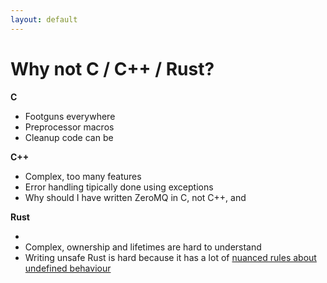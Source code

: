 ```yaml
---
layout: default
---
```


<h1>Why not C / C++ / Rust?</h1>

<Transform scale="0.85">

<Anchor 
href="https://ziglang.org/learn/why_zig_rust_d_cpp/" 
text="Why Zig When There is Already C++, D, and Rust?" />

**C**

- Footguns everywhere
- Preprocessor macros
- Cleanup code can be <Anchor href="https://youtu.be/Gv2I7qTux7g?t=1752" text="really messy" />

**C++**

- Complex, too many features
- Error handling tipically done using exceptions
- Why should I have written ZeroMQ in C, not C++, <Anchor href="https://250bpm.com/blog:4/" text="part 1" /> and <Anchor href="https://250bpm.com/blog:8/" text="part 2" />

**Rust**

- <Anchor href="https://twitter.com/rust_foundation/status/1644132378858729474" text="Questionable policies" />
- Complex, ownership and lifetimes are hard to understand
- Writing unsafe Rust is hard because it has a lot of [nuanced rules about undefined behaviour](https://zackoverflow.dev/writing/unsafe-rust-vs-zig/)

</Transform>

<!--
I can't say much about Go. I wrote only a few hundred lines of Go.

Linus Torvalds' quote about C++: C++ is a horrible language
The author of ZeroMQ did NOT use C++ exceptions, but in the constructor/destructur you kind of have to use them.

Explain what ZeroMQ is. And why C is a better candidate than C++ for this kind of fault-tolerant software.

Consider what happens when **initialisation** of an object can fail. Constructors have no return values, so failure can be reported only by throwing an exception. However, I've decided not to use exceptions.

Moreover, even if initialisation wasn't a problem, **termination** definitely is. You can't really throw exceptions in the destructor. Not because of some self-imposed artificial restrictions but because if the destructor is invoked in the process or unwinding the stack and it happens to throw an exception, it crashes the entire process.

In C, preprocessor macros transform your program **before** actual compilation.
-->
